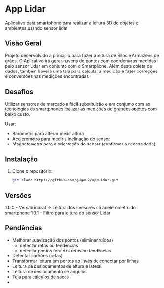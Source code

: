 # App Lidar

Aplicativo para smartphone para realizar a leitura 3D de objetos e ambientes usando sensor lidar


## Visão Geral

Projeto desenvolvido a princípio para fazer a leitura de Silos e Armazens de grãos. O Aplicativo irá gerar nuvens de pontos com coordenadas medidas pelo sensor Lidar em conjunto com o Smartphone.
Além desta coleta de dados, também haverá uma tela para calcular a medição e fazer correções e conversões nas medições encontradas

## Desafios

Utilizar sensores de mercado e fácil substituição e em conjunto com as tecnologias do smartphones realizar as medições de grandes objetos com baixo custo.

Usar:
   - Barometro para alterar medir altura
   - Acelerometro para medir a inclinação do sensor
   - Magnetometro para a orientação do sensor (confirmar a necessidade)

## Instalação

1. Clone o repositório:

   ```bash
   git clone https://github.com/guga82/appLidar.git

   
## Versões
1.0.0 - Versão inicial -> Leitura dos sensores do acelerômetro do smartphone
1.0.1 - Filtro para leitura do sensor Lidar


## Pendências
- Melhorar suavização dos pontos (eliminar ruídos)
   - detectar retas ou tendências
   - detectar pontos fora das retas ou tendências
- Detectar padrões (retas)
- Transformar leitura em pontos ao invés de conectar por linhas
- Leitura de deslocamentos de altura e lateral
- Leitura de deslocamento de angulos
- Tela para cálculos de sacos
- 

